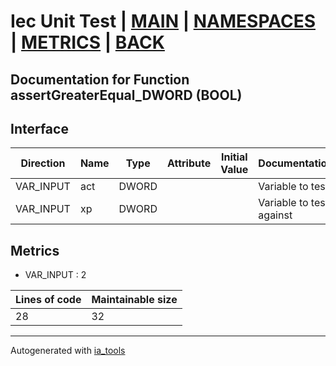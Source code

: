 # Iec Unit Test | [MAIN] | [NAMESPACES] | [METRICS] | [BACK]  

## Documentation for Function assertGreaterEqual_DWORD (BOOL)  

## Interface  

| Direction | Name | Type | Attribute | Initial Value | Documentation |
| --------- | ---- | ---- | --------- | ------------- | ------------- |
| VAR_INPUT | act | DWORD |  |  | Variable to test |  
| VAR_INPUT | xp | DWORD |  |  | Variable to test against |  


## Metrics  

- VAR_INPUT : 2

| Lines of code | Maintainable size |
| ------------- | ----------------- |
| 28 | 32 |

---
Autogenerated with [ia_tools](https://github.com/tkucic/ia_tools)  

[MAIN]: ../../../../index.md
[NAMESPACES]: ../../nsList.md
[METRICS]: ../../../metrics.md
[BACK]: ../nsMain.md

